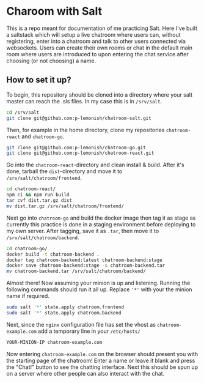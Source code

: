 # Charoom with Salt
This is a repo meant for documentation of me practicing Salt. Here I've built a saltstack 
which will setup a live chatroom where users can, without registering, enter into
a chatroom and talk to other users connected via websockets. Users can create 
their own rooms or chat in the default main room where users are introduced to 
upon entering the chat service after choosing (or not choosing) a name.

## How to set it up?
To begin, this repository should be cloned into a directory where your salt master can reach
the .sls files. In my case this is in `/srv/salt`.

```bash
cd /srv/salt
git clone git@github.com:p-lemonish/chatroom-salt.git
```

Then, for example in the home directory, clone my repositories `chatroom-react` 
and `chatroom-go`.

```bash
git clone git@github.com:p-lemonish/chatroom-go.git
git clone git@github.com:p-lemonish/chatroom-react.git
```

Go into the `chatroom-react`-directory and clean install & build. After it's done,
tarball the `dist`-directory and move it to `/srv/salt/chatroom/frontend`.

```bash
cd chatroom-react/
npm ci && npm run build
tar cvf dist.tar.gz dist
mv dist.tar.gz /srv/salt/chatroom/frontend/
```

Next go into `chatroom-go` and build the docker image then tag it as stage as 
currently this practice is done in a staging environment before deploying to
my own server. After tagging, save it as `.tar`, then move it to 
`/srv/salt/chatroom/backend`.

```bash
cd chatroom-go/
docker build -t chatroom-backend .
docker tag chatroom-backend:latest chatroom-backend:stage
docker save chatroom-backend:stage -o chatroom-backend.tar
mv chatroom-backend.tar /srv/salt/chatroom/backend/
```

Almost there! Now assuming your minion is up and listening. Running the following
commands should run it all up. Replace `'*'` with your the minion name if required.

```bash
sudo salt '*' state.apply chatroom.frontend
sudo salt '*' state.apply chatroom.backend
```

Next, since the `nginx` configuration file has set the vhost as `chatroom-example.com`
add a temporary line in your `/etc/hosts/`

```bash 
YOUR-MINION-IP chatroom-example.com
```

Now entering `chatroom-example.com` on the browser should present you with the 
starting page of the chatroom! Enter a name or leave it blank and press the "Chat!"
button to see the chatting interface. Next this should be spun up on a server where
other people can also interact with the chat.
